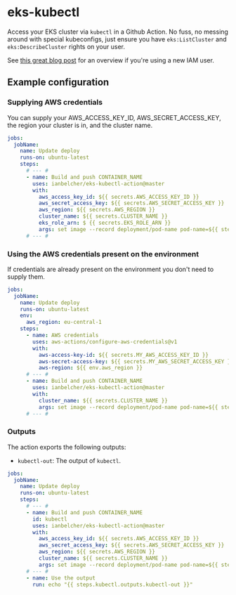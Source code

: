 # eks-kubectl

Access your EKS cluster via `kubectl` in a Github Action. No fuss, no messing around with special
kubeconfigs, just ensure you have `eks:ListCluster` and `eks:DescribeCluster` rights on your
user.

See [this great blog post](https://prabhatsharma.in/blog/amazon-eks-iam-authentication-how-to-add-an-iam-user/)
for an overview if you're using a new IAM user.

## Example configuration

### Supplying AWS credentials
You can supply your AWS_ACCESS_KEY_ID, AWS_SECRET_ACCESS_KEY, the region your cluster is in, and the cluster name.

```yaml
jobs:
  jobName:
    name: Update deploy
    runs-on: ubuntu-latest 
    steps:
      # --- #
      - name: Build and push CONTAINER_NAME
        uses: ianbelcher/eks-kubectl-action@master
        with:
          aws_access_key_id: ${{ secrets.AWS_ACCESS_KEY_ID }}
          aws_secret_access_key: ${{ secrets.AWS_SECRET_ACCESS_KEY }}
          aws_region: ${{ secrets.AWS_REGION }}
          cluster_name: ${{ secrets.CLUSTER_NAME }}
          eks_role_arn: $ {{ secrets.EKS_ROLE_ARN }}
          args: set image --record deployment/pod-name pod-name=${{ steps.build.outputs.IMAGE_URL }}
      # --- #
```

### Using the AWS credentials present on the environment
If credentials are already present on the environment you don't need to supply them.

```yaml
jobs:
  jobName:
    name: Update deploy
    runs-on: ubuntu-latest 
    env:
      aws_region: eu-central-1
    steps:
      - name: AWS credentials
        uses: aws-actions/configure-aws-credentials@v1
        with:
          aws-access-key-id: ${{ secrets.MY_AWS_ACCESS_KEY_ID }}
          aws-secret-access-key: ${{ secrets.MY_AWS_SECRET_ACCESS_KEY }}
          aws-region: ${{ env.aws_region }}
      # --- #
      - name: Build and push CONTAINER_NAME
        uses: ianbelcher/eks-kubectl-action@master
        with:
          cluster_name: ${{ secrets.CLUSTER_NAME }}
          args: set image --record deployment/pod-name pod-name=${{ steps.build.outputs.IMAGE_URL }}
      # --- #
```

### Outputs

The action exports the following outputs:
- `kubectl-out`: The output of `kubectl`.

```yaml
jobs:
  jobName:
    name: Update deploy
    runs-on: ubuntu-latest 
    steps:
      # --- #
      - name: Build and push CONTAINER_NAME
        id: kubectl
        uses: ianbelcher/eks-kubectl-action@master
        with:
          aws_access_key_id: ${{ secrets.AWS_ACCESS_KEY_ID }}
          aws_secret_access_key: ${{ secrets.AWS_SECRET_ACCESS_KEY }}
          aws_region: ${{ secrets.AWS_REGION }}
          cluster_name: ${{ secrets.CLUSTER_NAME }}
          args: set image --record deployment/pod-name pod-name=${{ steps.build.outputs.IMAGE_URL }}
      # --- #
      - name: Use the output
        run: echo "{{ steps.kubectl.outputs.kubectl-out }}"
```
